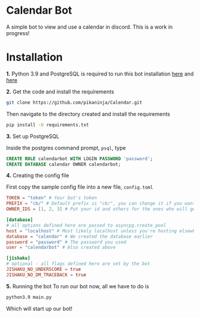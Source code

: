 # Calendar Bot
A simple bot to view and use a calendar in discord. This is a work in progress!
# Installation
**1.** Python 3.9 and PostgreSQL is required to run this bot installation [here](https://www.python.org/) and [here](https://www.postgresql.org/)

**2.** Get the code and install the requirements
```sh
git clone https://github.com/pikaninja/Calendar.git
```
Then navigate to the directory created and install the requirements
```sh
pip install -U requirements.txt
```
**3.** Set up PostgreSQL

Inside the postgres command prompt, `psql`, type
```sql
CREATE ROLE calendarbot WITH LOGIN PASSWORD 'password';
CREATE DATABASE calendar OWNER calendarbot;
```
**4.** Creating the config file

First copy the sample config file into a new file, `config.toml`
```toml
TOKEN = "token" # Your bot's token
PREFIX = "cb/" # Default prefix is "cb/", you can change it if you want
OWNER_IDS = [1, 2, 3] # Put your id and others for the ones who will get powers in the bot

[database]
# all options defined here are passed to asyncpg.create_pool
host = "localhost" # Most likely localhost unless you're hosting elsewhere, in which case you should know what you're doing
database = "calendar" # We created the database earlier
password = "password" # The password you used
user = "calendarbot" # Also created above

[jishaku]
# optional - all flags defined here are set by the bot
JISHAKU_NO_UNDERSCORE = true
JISHAKU_NO_DM_TRACEBACK = true
```
**5.** Running the bot
To run our bot now, all we have to do is
```sh
python3.9 main.py
```
Which will start up our bot!
